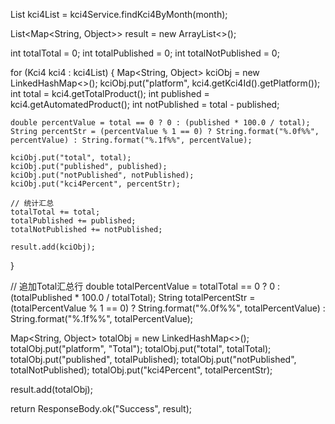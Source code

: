 List<Kci4> kci4List = kci4Service.findKci4ByMonth(month);

List<Map<String, Object>> result = new ArrayList<>();

int totalTotal = 0;
int totalPublished = 0;
int totalNotPublished = 0;

for (Kci4 kci4 : kci4List) {
    Map<String, Object> kciObj = new LinkedHashMap<>();
    kciObj.put("platform", kci4.getKci4Id().getPlatform());
    int total = kci4.getTotalProduct();
    int published = kci4.getAutomatedProduct();
    int notPublished = total - published;

    double percentValue = total == 0 ? 0 : (published * 100.0 / total);
    String percentStr = (percentValue % 1 == 0) ? String.format("%.0f%%", percentValue) : String.format("%.1f%%", percentValue);

    kciObj.put("total", total);
    kciObj.put("published", published);
    kciObj.put("notPublished", notPublished);
    kciObj.put("kci4Percent", percentStr);

    // 统计汇总
    totalTotal += total;
    totalPublished += published;
    totalNotPublished += notPublished;

    result.add(kciObj);
}

// 追加Total汇总行
double totalPercentValue = totalTotal == 0 ? 0 : (totalPublished * 100.0 / totalTotal);
String totalPercentStr = (totalPercentValue % 1 == 0) ? String.format("%.0f%%", totalPercentValue) : String.format("%.1f%%", totalPercentValue);

Map<String, Object> totalObj = new LinkedHashMap<>();
totalObj.put("platform", "Total");
totalObj.put("total", totalTotal);
totalObj.put("published", totalPublished);
totalObj.put("notPublished", totalNotPublished);
totalObj.put("kci4Percent", totalPercentStr);

result.add(totalObj);

return ResponseBody.ok("Success", result);
